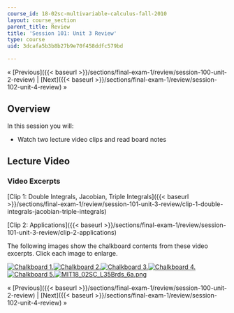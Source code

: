 ```yaml
---
course_id: 18-02sc-multivariable-calculus-fall-2010
layout: course_section
parent_title: Review
title: 'Session 101: Unit 3 Review'
type: course
uid: 3dcafa5b3b8b27b9e70f458ddfc579bd

---
```


« [Previous]({{< baseurl >}}/sections/final-exam-1/review/session-100-unit-2-review) | [Next]({{< baseurl >}}/sections/final-exam-1/review/session-102-unit-4-review) »

Overview
--------

In this session you will:

*   Watch two lecture video clips and read board notes

Lecture Video
-------------

### Video Excerpts

[Clip 1: Double Integrals, Jacobian, Triple Integrals]({{< baseurl >}}/sections/final-exam-1/review/session-101-unit-3-review/clip-1-double-integrals-jacobian-triple-integrals)

[Clip 2: Applications]({{< baseurl >}}/sections/final-exam-1/review/session-101-unit-3-review/clip-2-applications)

The following images show the chalkboard contents from these video excerpts. Click each image to enlarge.

[![Chalkboard 1.](/coursemedia/18-02sc-multivariable-calculus-fall-2010/42641c6a2a8ddd9ef158e2dfcea9b287_MIT18_02SC_L35Brds_1a.png)](/coursemedia/18-02sc-multivariable-calculus-fall-2010/4cc292abe68188e18c13822e7010e289_MIT18_02SC_L35Brds_1.png "Open in a new window.")[![Chalkboard 2.](/coursemedia/18-02sc-multivariable-calculus-fall-2010/84fc4524434057e0a558d3d30ac7f150_MIT18_02SC_L35Brds_2a.png)](/coursemedia/18-02sc-multivariable-calculus-fall-2010/bb10486cc2e84b77992bf30dc53f92d4_MIT18_02SC_L35Brds_2.png "Open in a new window.")[![Chalkboard 3.](/coursemedia/18-02sc-multivariable-calculus-fall-2010/4b79ee6a322603bf9d79144515d87e41_MIT18_02SC_L35Brds_3a.png)](/coursemedia/18-02sc-multivariable-calculus-fall-2010/caf5ecd3b0a8f819e65ee026c88a53a4_MIT18_02SC_L35Brds_3.png "Open in a new window.")[![Chalkboard 4.](/coursemedia/18-02sc-multivariable-calculus-fall-2010/35ebf93d5b1d17c50fc2e8134c898da6_MIT18_02SC_L35Brds_4a.png)](/coursemedia/18-02sc-multivariable-calculus-fall-2010/4e5e8521028e9afd64b9c9ec79f448cb_MIT18_02SC_L35Brds_4.png "Open in a new window.")  
[![Chalkboard 5.](/coursemedia/18-02sc-multivariable-calculus-fall-2010/2d10686c351e08d71438ed7e8442e5d1_MIT18_02SC_L35Brds_5a.png)](/coursemedia/18-02sc-multivariable-calculus-fall-2010/1a6b2a915e974143b79da30af234f99d_MIT18_02SC_L35Brds_5.png "Open in a new window.")[![MIT18_02SC_L35Brds_6a.png](/coursemedia/18-02sc-multivariable-calculus-fall-2010/9d12bc87ade6196d61f527917d8c7433_MIT18_02SC_L35Brds_6a.png)](/coursemedia/18-02sc-multivariable-calculus-fall-2010/444ecdc95b3276e4d00afbc3adac9e33_MIT18_02SC_L35Brds_6.png "Open in a new window.")

« [Previous]({{< baseurl >}}/sections/final-exam-1/review/session-100-unit-2-review) | [Next]({{< baseurl >}}/sections/final-exam-1/review/session-102-unit-4-review) »